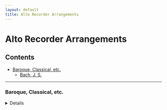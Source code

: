 ```yaml
---
layout: default
title: Alto Recorder Arrangements
---
```


# Alto Recorder Arrangements
## Contents

- [Baroque, Classical, etc.](#baroque-classical-etc)
  - [Bach, J. S.](#bach-j-s)


---

### Baroque, Classical, etc.
<details>
#### Bach, J. S.
- Arioso, J. S. Bach [pdf](/Recorder-alto/Baroque_Classical_etc/Arioso_JS_Bach_Alto_Recorder_arr_by_Sasani.pdf) . [mp3](/Recorder-alto/Baroque_Classical_etc/Arioso_JS_Bach_Alto_Recorder_arr_by_Sasani.mp3) <audio controls style="vertical-align: middle; height: 25px;">
  <source src="/Recorder-alto/Baroque_Classical_etc/Arioso_JS_Bach_Alto_Recorder_arr_by_Sasani.mp3" type="audio/mpeg"></audio>
</details>